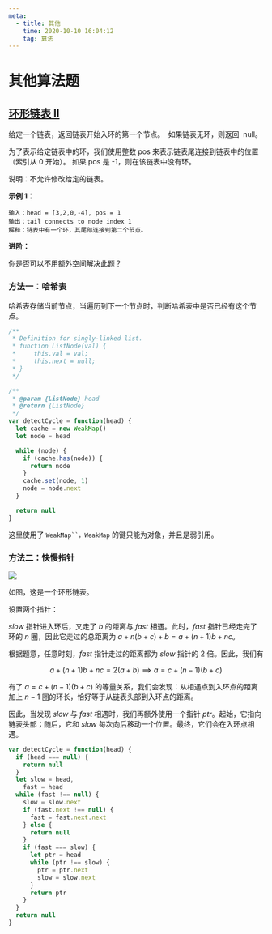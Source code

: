 ```yaml
---
meta:
  - title: 其他
    time: 2020-10-10 16:04:12
    tag: 算法
---
```


# 其他算法题

## [环形链表 II](https://leetcode-cn.com/problems/linked-list-cycle-ii/)

给定一个链表，返回链表开始入环的第一个节点。  如果链表无环，则返回  null。

为了表示给定链表中的环，我们使用整数 pos 来表示链表尾连接到链表中的位置（索引从 0 开始）。 如果 pos 是 -1，则在该链表中没有环。

说明：不允许修改给定的链表。

**示例 1：**

```
输入：head = [3,2,0,-4], pos = 1
输出：tail connects to node index 1
解释：链表中有一个环，其尾部连接到第二个节点。

```

**进阶：**

你是否可以不用额外空间解决此题？

### 方法一：哈希表

哈希表存储当前节点，当遍历到下一个节点时，判断哈希表中是否已经有这个节点。

```js
/**
 * Definition for singly-linked list.
 * function ListNode(val) {
 *     this.val = val;
 *     this.next = null;
 * }
 */

/**
 * @param {ListNode} head
 * @return {ListNode}
 */
var detectCycle = function(head) {
  let cache = new WeakMap()
  let node = head

  while (node) {
    if (cache.has(node)) {
      return node
    }
    cache.set(node, 1)
    node = node.next
  }

  return null
}
```

这里使用了 ` WeakMap``，WeakMap ` 的键只能为对象，并且是弱引用。

### 方法二：快慢指针

![](https://assets.leetcode-cn.com/solution-static/142/142_fig1.png)

如图，这是一个环形链表。

设置两个指针：

$\textit{slow}$ 指针进入环后，又走了 $b$ 的距离与 $\textit{fast}$ 相遇。此时，$\textit{fast}$ 指针已经走完了环的 $n$ 圈，因此它走过的总距离为 $a+n(b+c)+b=a+(n+1)b+nc$。

根据题意，任意时刻，$\textit{fast}$ 指针走过的距离都为 $\textit{slow}$ 指针的 $2$ 倍。因此，我们有

$$
a+(n+1)b+nc=2(a+b) \implies a=c+(n-1)(b+c)
$$

有了 $a=c+(n-1)(b+c)$ 的等量关系，我们会发现：从相遇点到入环点的距离加上 $n-1$ 圈的环长，恰好等于从链表头部到入环点的距离。

因此，当发现 $\textit{slow}$ 与 $\textit{fast}$ 相遇时，我们再额外使用一个指针 $\textit{ptr}$。起始，它指向链表头部；随后，它和 $\textit{slow}$ 每次向后移动一个位置。最终，它们会在入环点相遇。

```js
var detectCycle = function(head) {
  if (head === null) {
    return null
  }
  let slow = head,
    fast = head
  while (fast !== null) {
    slow = slow.next
    if (fast.next !== null) {
      fast = fast.next.next
    } else {
      return null
    }
    if (fast === slow) {
      let ptr = head
      while (ptr !== slow) {
        ptr = ptr.next
        slow = slow.next
      }
      return ptr
    }
  }
  return null
}
```
